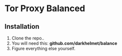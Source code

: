 # Tor Proxy Balanced

## Installation

1. Clone the repo..
2. You will need this: **github.com/darkhelmet/balance**
3. Figure everything else yourself.

